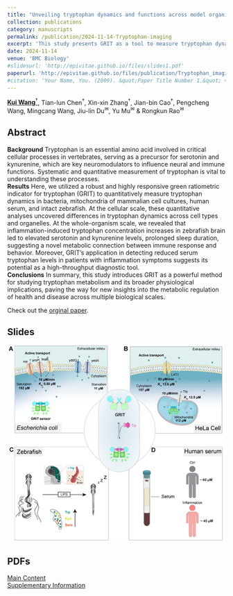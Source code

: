 ```yaml
---
title: "Unveiling tryptophan dynamics and functions across model organisms via quantitative imaging"
collection: publications
category: manuscripts
permalink: /publication/2024-11-14-Tryptophan-imaging
excerpt: 'This study presents GRIT as a tool to measure tryptophan dynamics, linking immune response, behavior, and diagnostic potential.'
date: 2024-11-14
venue: 'BMC Biology'
#slidesurl: 'http://epivitae.github.io/files/slides1.pdf'
paperurl: 'http://epivitae.github.io/files/publication/Tryptophan_imaging.pdf'
#citation: 'Your Name, You. (2009). &quot;Paper Title Number 1.&quot; <i>Journal 1</i>. 1(1).'
---
```

[<strong>Kui Wang</strong><sup>†</sup>](/), Tian-lun Chen<sup>†</sup>, Xin-xin Zhang<sup>†</sup>, Jian-bin Cao<sup>†</sup>, Pengcheng Wang, Mingcang Wang, Jiu-lin Du<sup>✉</sup>, Yu Mu<sup>✉</sup> & Rongkun Rao<sup>✉</sup>

## Abstract
**Background**
Tryptophan is an essential amino acid involved in critical cellular processes in vertebrates, serving as a precursor for serotonin and kynurenine, which are key neuromodulators to influence neural and immune functions. Systematic and quantitative measurement of tryptophan is vital to understanding these processes.  
**Results**
Here, we utilized a robust and highly responsive green ratiometric indicator for tryptophan (GRIT) to quantitatively measure tryptophan dynamics in bacteria, mitochondria of mammalian cell cultures, human serum, and intact zebrafish. At the cellular scale, these quantitative analyses uncovered differences in tryptophan dynamics across cell types and organelles. At the whole-organism scale, we revealed that inflammation-induced tryptophan concentration increases in zebrafish brain led to elevated serotonin and kynurenine levels, prolonged sleep duration, suggesting a novel metabolic connection between immune response and behavior. Moreover, GRIT’s application in detecting reduced serum tryptophan levels in patients with inflammation symptoms suggests its potential as a high-throughput diagnostic tool.  
**Conclusions**
In summary, this study introduces GRIT as a powerful method for studying tryptophan metabolism and its broader physiological implications, paving the way for new insights into the metabolic regulation of health and disease across multiple biological scales.

Check out the [orginal paper](https://bmcbiol.biomedcentral.com/articles/10.1186/s12915-024-02058-x).

## Slides
 <div align="center">
    <img src="/images/papers/trp.png" width="500px">
 </div>


## PDFs
[Main Content](/files/publication/Tryptophan_imaging_supp.docx)<br>
[Supplementary Information](/files/publication/Tryptophan_imaging.pdf)
